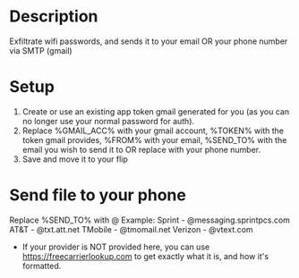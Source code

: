# Description
  Exfiltrate wifi passwords, and sends it to your email OR your phone number via SMTP (gmail)

# Setup
  1. Create or use an existing app token gmail generated for you (as you can no longer use your normal password for auth).
  2. Replace %GMAIL_ACC% with your gmail account, %TOKEN% with the token gmail provides, %FROM% with your email, %SEND_TO% with the email you wish to send it to OR replace with your phone number.
  3. Save and move it to your flip 

# Send file to your phone
  Replace %SEND_TO% with <phoneNumber>@<smsgateway>
  Example:
     Sprint  - <phoneNumber>@messaging.sprintpcs.com
     AT&T    - <phoneNumber>@txt.att.net
     TMobile - <phoneNumber>@tmomail.net
     Verizon - <phoneNumber>@vtext.com

  * If your provider is NOT provided here, you can use https://freecarrierlookup.com to get exactly what it is, and how it's formatted.
